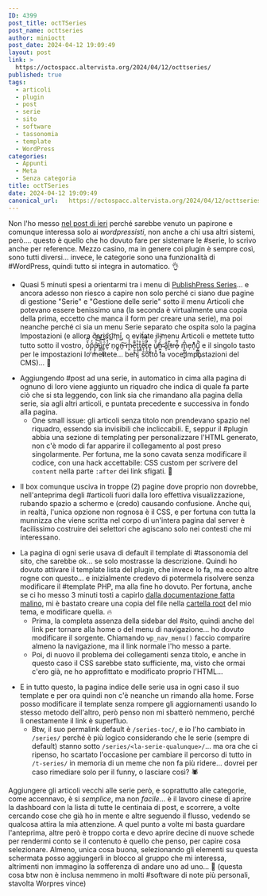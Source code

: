 ```yaml
---
ID: 4399
post_title: octTSeries
post_name: octtseries
author: minioctt
post_date: 2024-04-12 19:09:49
layout: post
link: >
  https://octospacc.altervista.org/2024/04/12/octtseries/
published: true
tags:
  - articoli
  - plugin
  - post
  - serie
  - sito
  - software
  - tassonomia
  - template
  - WordPress
categories:
  - Appunti
  - Meta
  - Senza categoria
title: octTSeries
date: 2024-04-12 19:09:49
canonical_url:   https://octospacc.altervista.org/2024/04/12/octtseries/
---
```

<!-- wp:paragraph -->
<p>Non l'ho messo <a href="/microblog-mirror/2024/04/11/tassi-nel-sito-misto/">nel post di ieri</a> perché sarebbe venuto un papirone e comunque interessa solo ai <em>wordpressisti</em>, non anche a chi usa altri sistemi, però.... questo è quello che ho dovuto fare per sistemare le #serie, lo scrivo anche per reference. Mezzo casino, ma in genere coi plugin è sempre così, sono tutti diversi... invece, le categorie sono una funzionalità di #WordPress, quindi tutto si integra in automatico. 👌</p>
<!-- /wp:paragraph -->

<!-- wp:list -->
<ul><!-- wp:list-item -->
<li>Quasi 5 minuti spesi a orientarmi tra i menu di <a href="https://wordpress.org/plugins/organize-series/">PublishPress Series</a>... e ancora adesso non riesco a capire non solo perché ci siano due pagine di gestione "Serie" e "Gestione delle serie" sotto il menu Articoli che potevano essere benissimo una (la seconda è virtualmente una copia della prima, eccetto che manca il form per creare una serie), ma poi neanche perché ci sia un menu Serie separato che ospita solo la pagina Impostazioni (e allora c̛̄a̬r̷͜i̲ss̞i͈͝m̜i͚̒, o evitate il menu Articoli e mettete tutto tutto sotto il vostro, o̔̋͆p̠̫͔̆̓p̶̡̛̙̭̑ͬ̄ͮ͌͜ű͇̪̅ͭ̋r͇̙̼̙͇̥ͦͮͯ̍ͬé̛̞ͨͨ̒̍̑ͅ n̹o͇ͅṋ̶͠ m̴̤̭̾̇ͧͅe̹͈͙͌̄t͎̼͉͕̬̔̇ͤt̡̳̐ē̴̝̦̱ͪ̈́̋ͭ͘t̛̙̩̪̤̄͆̍͌e̞̟̲̥ u̸̬̣̘̹ͤ̏ͩͭn̫̼͔̟ͤ̈́̓͊͜͜͞ a͍̜͊̇ͬl̫̤͊t̵ró̶̩͌ m̡̺̩̳͔̰̬͆̉e̦n͎ͣ̀͛ṵ̡̲̻̳͉̾̚͜ͅ e il singolo tasto per le impostazioni lo mettete... beh, sotto la voce Impostazioni del CMS)... 🤧</li>
<!-- /wp:list-item --></ul>
<!-- /wp:list -->

<!-- wp:list -->
<ul><!-- wp:list-item -->
<li>Aggiungendo #post ad una serie, in automatico in cima alla pagina di ognuno di loro viene aggiunto un riquadro che indica di quale fa parte ciò che si sta leggendo, con link sia che rimandano alla pagina della serie, sia agli altri articoli, e puntata precedente e successiva in fondo alla pagina.<!-- wp:list -->
<ul><!-- wp:list-item -->
<li>One small issue: gli articoli senza titolo non prendevano spazio nel riquadro, essendo sia invisibili che incliccabili. E, seppur il #plugin abbia una sezione di templating per personalizzare l'HTML generato, non c'è modo di far apparire il collegamento al post preso singolarmente. Per fortuna, me la sono cavata senza modificare il codice, con una hack accettabile: CSS custom per scrivere del <code>content</code> nella parte <code>:after</code> dei link sfigati. 🤯</li>
<!-- /wp:list-item --></ul>
<!-- /wp:list --></li>
<!-- /wp:list-item --></ul>
<!-- /wp:list -->

<!-- wp:list -->
<ul><!-- wp:list-item -->
<li>Il box comunque usciva in troppe (2) pagine dove proprio non dovrebbe, nell'anteprima degli #articoli fuori dalla loro effettiva visualizzazione, rubando spazio a schermo e (credo) causando confusione. Anche qui, in realtà, l'unica opzione non rognosa è il CSS, e per fortuna con tutta la munnizza che viene scritta nel corpo di un'intera pagina dal server è facilissimo costruire dei selettori che agiscano solo nei contesti che mi interessano.</li>
<!-- /wp:list-item --></ul>
<!-- /wp:list -->

<!-- wp:list -->
<ul><!-- wp:list-item -->
<li>La pagina di ogni serie usava di default il template di #tassonomia del sito, che sarebbe ok... se solo mostrasse la descrizione. Quindi ho dovuto attivare il template lista del plugin, che invece lo fa, ma ecco altre rogne con questo... e inizialmente credevo di potermela risolvere senza modificare il #template PHP, ma alla fine ho dovuto. Per fortuna, anche se ci ho messo 3 minuti tosti a capirlo <a href="https://publishpress.com/knowledge-base/series-overview-template/">dalla documentazione fatta malino</a>, mi è bastato creare una copia del file nella <u>cartella root</u> del mio tema, e modificare quella. 🔥️<!-- wp:list -->
<ul><!-- wp:list-item -->
<li>Prima, la completa assenza della sidebar del #sito, quindi anche del link per tornare alla home o del menu di navigazione... ho dovuto modificare il sorgente. Chiamando <code>wp_nav_menu()</code> faccio comparire almeno la navigazione, ma il link normale l'ho messo a parte.</li>
<!-- /wp:list-item -->

<!-- wp:list-item -->
<li>Poi, di nuovo il problema dei collegamenti senza titolo, e anche in questo caso il CSS sarebbe stato sufficiente, ma, visto che ormai c'ero già, ne ho approfittato e modificato proprio l'HTML...</li>
<!-- /wp:list-item --></ul>
<!-- /wp:list --></li>
<!-- /wp:list-item --></ul>
<!-- /wp:list -->

<!-- wp:list -->
<ul><!-- wp:list-item -->
<li>E in tutto questo, la pagina indice delle serie usa in ogni caso il suo template e per ora quindi non c'è neanche un rimando alla home. Forse posso modificare il template senza rompere gli aggiornamenti usando lo stesso metodo dell'altro,  però penso non mi sbatterò nemmeno, perché lì onestamente il link è superfluo.<!-- wp:list -->
<ul><!-- wp:list-item -->
<li>Btw, il suo permalink default è <code>/series-toc/</code>, e io l'ho cambiato in <code>/series/</code> perché è più logico considerando che le serie (sempre di default) stanno sotto <code>/series/&lt;la-serie-qualunque>/</code>... ma ora che ci ripenso, ho scartato l'occasione per cambiare il percorso di tutto in <code>/t-series/</code> in memoria di un meme che non fa più ridere... dovrei per caso rimediare solo per il funny, o lasciare così? 🕷</li>
<!-- /wp:list-item --></ul>
<!-- /wp:list --></li>
<!-- /wp:list-item --></ul>
<!-- /wp:list -->

<!-- wp:paragraph -->
<p>Aggiungere gli articoli vecchi alle serie però, e soprattutto alle categorie, come accennavo, è si <em>semplice</em>, ma non <em>facile</em>... è il lavoro cinese di aprire la dashboard con la lista di tutte le centinaia di post, e scorrere, a volte cercando cose che già ho in mente e altre seguendo il flusso, vedendo se qualcosa attira la mia attenzione. A quel punto a volte mi basta guardare l'anteprima, altre però è troppo corta e devo aprire decine di nuove schede per rendermi conto se il contenuto è quello che penso, per capire cosa selezionare. Almeno, unica cosa buona, selezionando gli elementi su questa schermata posso aggiungerli in blocco al gruppo che mi interessa, altrimenti non immagino la sofferenza di andare uno ad uno... 🙏 (questa cosa btw non è inclusa nemmeno in molti #software di note più personali, stavolta Worpres vince)</p>
<!-- /wp:paragraph -->